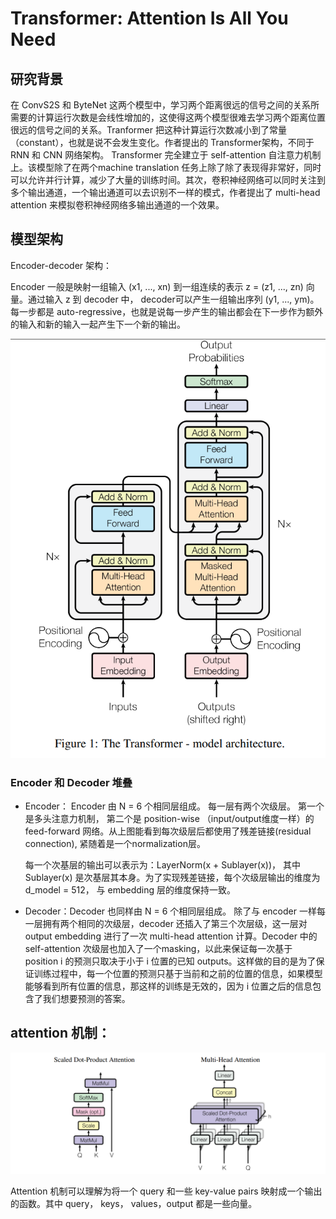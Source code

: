 



# Transformer: Attention Is All You Need


## 研究背景

在 ConvS2S 和 ByteNet 这两个模型中，学习两个距离很远的信号之间的关系所需要的计算运行次数是会线性增加的，这使得这两个模型很难去学习两个距离位置很远的信号之间的关系。Tranformer 把这种计算运行次数减小到了常量 （constant），也就是说不会发生变化。作者提出的 Transformer架构，不同于 RNN 和 CNN 网络架构。 Transformer 完全建立于 self-attention 自注意力机制上。该模型除了在两个machine translation 任务上除了除了表现得非常好，同时可以允许并行计算，减少了大量的训练时间。其次，卷积神经网络可以同时关注到多个输出通道，一个输出通道可以去识别不一样的模式，作者提出了 multi-head attention 来模拟卷积神经网络多输出通道的一个效果。


## 模型架构

Encoder-decoder 架构：

Encoder 一般是映射一组输入 (x1, ..., xn) 到一组连续的表示 z = (z1, ..., zn) 向量。通过输入 z 到 decoder 中， decoder可以产生一组输出序列 (y1, ..., ym)。每一步都是 auto-regressive，也就是说每一步产生的输出都会在下一步作为额外的输入和新的输入一起产生下一个新的输出。

<img src="https://github.com/xiaoxingchen505/SOA_Deep_Learning/blob/main/images/trans1.png">


### Encoder 和 Decoder 堆叠

* Encoder： Encoder 由 N = 6 个相同层组成。 每一层有两个次级层。 第一个是多头注意力机制， 第二个是 position-wise （input/output维度一样）的 feed-forward 网络。从上图能看到每次级层后都使用了残差链接(residual connection), 紧随着是一个normalization层。 

  每一个次基层的输出可以表示为：LayerNorm(x + Sublayer(x))， 其中 Sublayer(x) 是次基层其本身。为了实现残差链接，每个次级层输出的维度为 d_model = 512， 与 embedding 层的维度保持一致。

* Decoder：Decoder 也同样由 N = 6 个相同层组成。 除了与 encoder 一样每一层拥有两个相同的次级层，decoder 还插入了第三个次层级，这一层对 output embedding 进行了一次 multi-head attention 计算。Decoder 中的 self-attention 次级层也加入了一个masking，以此来保证每一次基于 position i 的预测只取决于小于 i 位置的已知 outputs。这样做的目的是为了保证训练过程中，每一个位置的预测只基于当前和之前的位置的信息，如果模型能够看到所有位置的信息，那这样的训练是无效的，因为 i 位置之后的信息包含了我们想要预测的答案。


## attention 机制：

<img src="https://github.com/xiaoxingchen505/SOA_Deep_Learning/blob/main/images/trans2.png">

Attention 机制可以理解为将一个 query 和一些 key-value pairs 映射成一个输出的函数。其中 query， keys， values，output 都是一些向量。